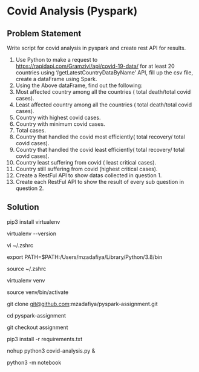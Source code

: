 # Covid Analysis (Pyspark)

## Problem Statement

Write script for covid analysis in pyspark and create rest API for results.


1. Use Python to make a request to https://rapidapi.com/Gramzivi/api/covid-19-data/ for at least 20 countries using ‘/getLatestCountryDataByName’ API, fill up the csv file, create a dataFrame using Spark.
2. Using the Above dataFrame, find out the following:
  1. Most affected country among all the countries ( total death/total covid cases).
  2. Least affected country among all the countries ( total death/total covid cases).
  3. Country with highest covid cases.
  4. Country with minimum covid cases.
  5. Total cases.
  6. Country that handled the covid most efficiently( total recovery/ total covid cases).
  7. Country that handled the covid least efficiently( total recovery/ total covid cases).
  8. Country least suffering from covid ( least critical cases).
  9. Country still suffering from covid (highest critical cases).
3. Create a RestFul API to show datas collected in question 1.
4. Create each RestFul API to show the result of every sub question in question 2.


## Solution


pip3 install virtualenv

virtualenv --version

vi ~/.zshrc

export PATH=$PATH:/Users/mzadafiya/Library/Python/3.8/bin

source ~/.zshrc

virtualenv venv

source venv/bin/activate

git clone git@github.com:mzadafiya/pyspark-assignment.git

cd pyspark-assignment

git checkout assignment

pip3 install -r requirements.txt

nohup python3 covid-analysis.py &

python3 -m notebook
